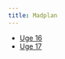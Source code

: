 ```yaml
---
title: Madplan
---
```


- [Uge 16](https://duffau.github.io/madplan/uge16)
- [Uge 17](https://duffau.github.io/madplan/uge17)
